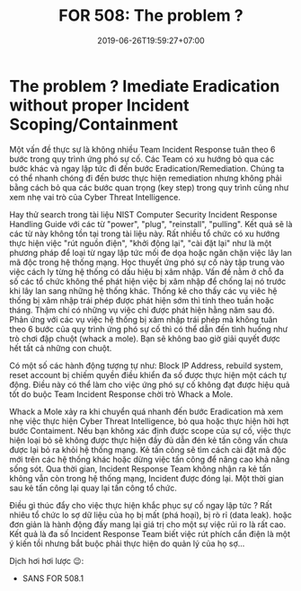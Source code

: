 ﻿---
title: "FOR 508: The problem ?"
date: 2019-06-26T19:59:27+07:00
Categories: ["SANS FOR508"]
Description: ""
Tags: ["Incident Response", "SANS FOR508"]
menu: "posts"
draft: true
---

# The problem ? Imediate Eradication without proper Incident Scoping/Containment
Một vấn đề thực sự là không nhiều Team Incident Response tuân theo 6 bước trong quy trình ứng phó sự cố. Các Team có xu hướng bỏ qua các bước khác và ngay lập tức đi đến bước Eradication/Remediation. Chúng ta có thể nhanh chóng đi đến bươc thực hiện  remediation nhưng không phải bằng cách bỏ qua các bước quan trọng (key step) trong quy trình cũng như xem nhẹ vai trò của Cyber Threat Intelligence.

Hay thử search trong tài liệu NIST Computer Security Incident Response Handling Guide với các từ "power", "plug", "reinstall", "pulling". Kết quả sẽ là các từ này không tồn tại trong tài liệu này. Rất nhiều tổ chức có xu hướng thực hiện việc "rút nguồn điện", "khởi động lại", "cài đặt lại" như là một phương pháp để loại từ ngay lập tức mối đe dọa hoặc ngăn chặn việc lây lan mã độc trong hệ thống mạng. Học thuyết ứng phó sự cố này tập trung vào việc cách ly từng hệ thống có dấu hiệu bị xâm nhập. Vấn đề nằm ở chỗ đa số các tổ chức không thể phát hiện việc bị xâm nhập để chống laị nó trước khi lây lan sang những hệ thống khác. Thống kê cho thấy các vụ viêc hệ thống bị xâm nhập trái phép được phát hiện sớm thì tính theo tuần hoặc tháng. Thậm chí có những vụ việc chỉ được phát hiện hằng năm sau đó. Phản ứng với các vụ việc hệ thống bị xâm nhập trái phép mà không tuân theo 6 bước của quy trình ứng phó sự cố thì có thể dẫn đến tình huống như trò chơi đập chuột (whack a mole). Bạn sẽ không bao giờ giải quyết được hết tất cả những con chuột.

Có một số các hành động tượng tự như: Block IP Address, rebuild system, reset account bị chiếm quyền điều khiển đa số được thực hiện một cách tự động. Điều này có thể làm cho việc ứng phó sự cố không đạt được hiệu quả tốt do buộc Team Incident Response chời trò Whack a Mole.

Whack a Mole xảy ra khi chuyển quá nhanh đến bước Eradication mà xem nhẹ việc thực hiện Cyber Threat Intelligence, bỏ qua hoặc thực hiện hời hợt bước Contaiment. Nếu bạn không xác định được scope của sự cố, việc thực hiện loại bỏ sẽ không được thực hiện đầy đủ dẫn đén kẻ tấn công vấn chưa được lại bỏ ra khỏi hệ thống mạng. Kẻ tấn công sẽ tìm cách cài đặt mã độc mới trên các hệ thống khác hoặc dừng việc tấn công để nâng cao khả năng sống sót. Qua thời gian, Incident Response Team không nhận ra kẻ tấn không vẫn còn trong hệ thống mạng, Incident được đóng lại. Một thời gian sau kẻ tấn công lại quay lại tấn công tổ chức.

Điều gì thúc đẩy cho việc thực hiện khắc phục sự cố ngay lập tức ? Rất nhiêu tổ chức lo sợ dữ liệu của họ bị mất (phá hoại), bị rò rỉ (data leak). hoặc đơn giản là hành động đấy mang lại giá trị cho một sự việc rủi ro là rất cao. Kết quả là đa số Incident Response Team biết việc rút phích cắn điện là một ý kiến tồi nhưng bắt buộc phải thực hiện do quản lý của họ sợ...

Dịch hơi hơi lược   :wink::

- SANS FOR 508.1
